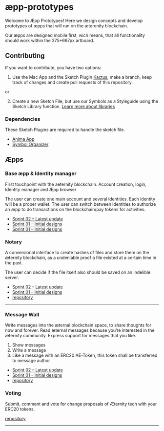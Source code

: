 # æpp-prototypes
Welcome to Æpp Prototypes! Here we design concepts and develop prototypes of æpps that will run on the æterenity blockchain.

Our æpps are designed mobile first, wich means, that all functionality should work within the 375*667px artboard.


## Contributing
If you want to contribute, you have two options:

1. Use the Mac App and the Sketch Plugin [Kactus](https://github.com/kactus-io/kactus), make a branch, keep track of changes and create pull requests of this repository.

or

2. Create a new Sketch File, but use our Symbols as a Styleguide using the Sketch Library function. [Learn more about libraries](https://www.sketchapp.com/docs/libraries/adding-libraries)


### Dependencies
These Sketch Plugins are required to handle the sketch file.
* [Anima App](https://animaapp.github.io/)
* [Symbol Organizer](https://github.com/sonburn/symbol-organizer)


## Æpps

### Base æpp & Identity manager
First touchpoint with the aeternity blockchain. Account creation, login, Identity manager and Æpp browser

The user can create one main account and several identities. Each identity will be a proper wallet.
The user can switch between identities to authorize an æpp to do transactions on the blockchain/pay tokens for activities.

* [Sprint 02 – Latest update](base-aepp/sprint_02.md)
* [Sprint 01 – Initial designs](base-aepp/onboarding.md)
* [Sprint 01 – Initial designs](base-aepp/identity-management.md)

### Notary
A conversional interface to create hashes of files and store them on the æternity blockchain, as a undeniable proof a file existed at a certain time in the past.

The user can decide if the file itself also should be saved on an indelible server.

* [Sprint 02 – Latest update](base-aepp/sprint_02.md)
* [Sprint 01 – Initial designs](base-aepp/proof-of-aexistence.md)
* [repository](https://github.com/aeternity/aepp-aexistence)

***

### Message Wall
Write messages into the æternal blockchain space, to share thoughts for now and forever.
Read æternal messages because you’re interested in the æternity community.
Express support for messages that you like.

1. Show messages
2. Write a message
3. Like a message with an ERC20 AE-Token, this token shall be transferred to message author

* [Sprint 02 – Latest update](base-aepp/sprint_02.md)
* [Sprint 01 – Initial designs](base-aepp/proof-of-aexistence.md)
* [repository](https://github.com/aeternity/aepp-wall)


### Voting
Submit, comment and vote for change proposals of Æternity tech with your ERC20 tokens.

[repository](https://github.com/aeternity/aepp-voting)

***


